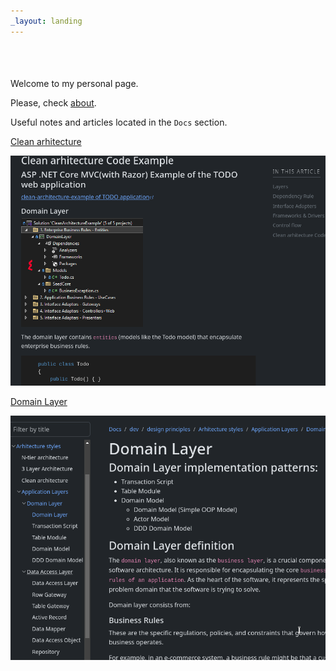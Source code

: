 ```yaml
---
_layout: landing
---
```


<form name="f">
    <input name="ft" style="border:none;outline:none;font-family:monospace;font-size:16px;background-color:transparent;width:100%" size="48" readonly="readonly">  
</form>
<script src="public/index.js"></script>
<br>

Welcome to my personal page. 

Please, check [about](pages/about.md). 

Useful notes and articles located in the `Docs` section.

[Clean arhitecture](docs/dev/design-principles/architecture-styles/clean-arhitecture/clean-arhitecture.html#code-example)

![clean-arhitecture-article-screen](images/clean-arhitecture-article-screen.png)


[Domain Layer](docs/dev/design-principles/application-layers/domain-layer/domain-layer.html)

![domain-layer-scree](images/domain-layer-scree.png)